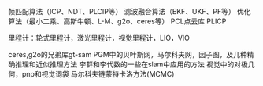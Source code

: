 帧匹配算法（ICP、NDT、PLCIP等）
滤波融合算法（EKF、UKF、PF等）
优化算法（最小二乘、高斯牛顿、L-M、g2o、ceres等）
PCL点云库
PLICP

里程计：轮式里程计，激光里程计，视觉里程计，LIO，VIO

ceres,g2o的兄弟库gt-sam
PGM中的贝叶斯网，马尔科夫网，因子图，及几种精确推理和近似推理方法
李群和李代数的一些在slam中应用的方法
视觉中的对极几何，pnp和视觉词袋
马尔科夫链蒙特卡洛方法(MCMC)
